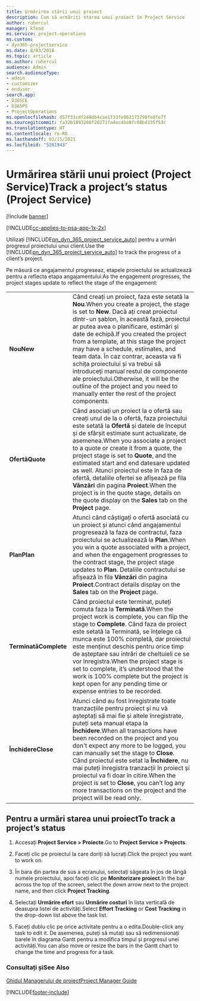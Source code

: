 ```yaml
---
title: Urmărirea stării unui proiect
description: Cum să urmăriți starea unui proiect în Project Service
author: ruhercul
manager: kfend
ms.service: project-operations
ms.custom:
- dyn365-projectservice
ms.date: 8/03/2018
ms.topic: article
ms.author: ruhercul
audience: Admin
search.audienceType:
- admin
- customizer
- enduser
search.app:
- D365CE
- D365PS
- ProjectOperations
ms.openlocfilehash: d57f33cdf240db4cae1f33fe962173790fe0fe7f
ms.sourcegitcommit: fa32b1893286f20271fa4ec4be8fc68bd135f53c
ms.translationtype: HT
ms.contentlocale: ro-RO
ms.lasthandoff: 02/15/2021
ms.locfileid: "5281943"
---
```

# <a name="track-a-projects-status-project-service"></a><span data-ttu-id="eab6a-103">Urmărirea stării unui proiect (Project Service)</span><span class="sxs-lookup"><span data-stu-id="eab6a-103">Track a project’s status (Project Service)</span></span>

[!include [banner](../includes/psa-now-project-operations.md)]

[!INCLUDE[cc-applies-to-psa-app-1x-2x](../includes/cc-applies-to-psa-app-1x-2x.md)]

<span data-ttu-id="eab6a-104">Utilizați [!INCLUDE[pn_dyn_365_project_service_auto](../includes/pn-dyn-365-project-service-auto.md)] pentru a urmări progresul proiectului unui client.</span><span class="sxs-lookup"><span data-stu-id="eab6a-104">Use the [!INCLUDE[pn_dyn_365_project_service_auto](../includes/pn-dyn-365-project-service-auto.md)] to track the progress of a client’s project.</span></span>  

<span data-ttu-id="eab6a-105">Pe măsură ce angajamentul progreseaz, etapele proiectului se actualizează pentru a reflecta etapa angajamentului:</span><span class="sxs-lookup"><span data-stu-id="eab6a-105">As the engagement progresses, the project stages update to reflect the stage of the engagement:</span></span>  


|              |                                                                                                                                                                                                                                                                                                  |
|--------------|--------------------------------------------------------------------------------------------------------------------------------------------------------------------------------------------------------------------------------------------------------------------------------------------------|
|   <span data-ttu-id="eab6a-106">**Nou**</span><span class="sxs-lookup"><span data-stu-id="eab6a-106">**New**</span></span>    | <span data-ttu-id="eab6a-107">Când creați un proiect, faza este setată la **Nou**.</span><span class="sxs-lookup"><span data-stu-id="eab6a-107">When you create a project, the stage is set to **New**.</span></span> <span data-ttu-id="eab6a-108">Dacă ați creat proiectul dintr-un șablon, în această fază, proiectul ar putea avea o planificare, estimări și date de echipă.</span><span class="sxs-lookup"><span data-stu-id="eab6a-108">If you created the project from a template, at this stage the project may have a schedule, estimates, and team data.</span></span> <span data-ttu-id="eab6a-109">În caz contrar, aceasta va fi schița proiectului și va trebui să introduceți manual restul de componente ale proiectului.</span><span class="sxs-lookup"><span data-stu-id="eab6a-109">Otherwise, it will be the outline of the project and you need to manually enter the rest of the project components.</span></span> |
|  <span data-ttu-id="eab6a-110">**Ofertă**</span><span class="sxs-lookup"><span data-stu-id="eab6a-110">**Quote**</span></span>   |      <span data-ttu-id="eab6a-111">Când asociați un proiect la o ofertă sau creați unul de la o ofertă, faza proiectului este setată la **Ofertă** și datele de început și de sfârșit estimate sunt actualizate, de asemenea.</span><span class="sxs-lookup"><span data-stu-id="eab6a-111">When you associate a project to a quote or create it from a quote, the project stage is set to **Quote**, and the estimated start and end datesare updated as well.</span></span> <span data-ttu-id="eab6a-112">Atunci proiectul este în faza de ofertă, detaliile ofertei se afișează pe fila **Vânzări** din pagina **Proiect**.</span><span class="sxs-lookup"><span data-stu-id="eab6a-112">When the project is in the quote stage, details on the quote display on the **Sales** tab on the **Project** page.</span></span>      |
|   <span data-ttu-id="eab6a-113">**Plan**</span><span class="sxs-lookup"><span data-stu-id="eab6a-113">**Plan**</span></span>   |                                     <span data-ttu-id="eab6a-114">Atunci când câștigați o ofertă asociată cu un proiect și atunci când angajamentul progresează la faza de contractul, faza proiectului se actualizează la **Plan**.</span><span class="sxs-lookup"><span data-stu-id="eab6a-114">When you win a quote associated with a project, and when the engagement progresses to the contract stage, the project stage updates to **Plan**.</span></span> <span data-ttu-id="eab6a-115">Detaliile contractului se afișează în fila **Vânzări** din pagina **Proiect**.</span><span class="sxs-lookup"><span data-stu-id="eab6a-115">Contract details display on the **Sales** tab on the **Project** page.</span></span>                                      |
| <span data-ttu-id="eab6a-116">**Terminată**</span><span class="sxs-lookup"><span data-stu-id="eab6a-116">**Complete**</span></span> |                    <span data-ttu-id="eab6a-117">Când proiectul este terminat, puteți comuta faza la **Terminată**.</span><span class="sxs-lookup"><span data-stu-id="eab6a-117">When the project work is complete, you can flip the stage to **Complete**.</span></span> <span data-ttu-id="eab6a-118">Când faza de proiect este setată la Terminată, se înțelege că munca este 100% completă, dar proiectul este menținut deschis pentru orice timp de așteptare sau intrări de cheltuieli ce se vor înregistra.</span><span class="sxs-lookup"><span data-stu-id="eab6a-118">When the project stage is set to complete, it’s understood that the work is 100% complete but the project is kept open for any pending time or expense entries to be recorded.</span></span>                     |
|  <span data-ttu-id="eab6a-119">**Închidere**</span><span class="sxs-lookup"><span data-stu-id="eab6a-119">**Close**</span></span>   |           <span data-ttu-id="eab6a-120">Atunci când au fost înregistrate toate tranzacțiile pentru proiect și nu vă așteptați să mai fie și altele înregistrate, puteți seta manual etapa la **Închidere**.</span><span class="sxs-lookup"><span data-stu-id="eab6a-120">When all transactions have been recorded on the project and you don't expect any more to be logged, you can manually set the stage to **Close**.</span></span> <span data-ttu-id="eab6a-121">Când proiectul este setat la **Închidere**, nu mai puteți înregistra tranzacții în proiect și proiectul va fi doar în citire.</span><span class="sxs-lookup"><span data-stu-id="eab6a-121">When the project is set to **Close**, you can’t log any more transactions on the project and the project will be read only.</span></span>           |

## <a name="to-track-a-projects-status"></a><span data-ttu-id="eab6a-122">Pentru a urmări starea unui proiect</span><span class="sxs-lookup"><span data-stu-id="eab6a-122">To track a project’s status</span></span>  

1.  <span data-ttu-id="eab6a-123">Accesați **Project Service > Proiecte**.</span><span class="sxs-lookup"><span data-stu-id="eab6a-123">Go to **Project Service > Projects**.</span></span>  

2.  <span data-ttu-id="eab6a-124">Faceți clic pe proiectul la care doriți să lucrați.</span><span class="sxs-lookup"><span data-stu-id="eab6a-124">Click the project you want to work on.</span></span>  

3.  <span data-ttu-id="eab6a-125">În bara din partea de sus a ecranului, selectați săgeata în jos de lângă numele proiectului, apoi faceți clic pe **Monitorizare proiect**.</span><span class="sxs-lookup"><span data-stu-id="eab6a-125">In the bar across the top of the screen, select the down arrow next to the project name, and then click **Project Tracking**.</span></span>  

4.  <span data-ttu-id="eab6a-126">Selectați **Urmărire efort** sau **Urmărire costuri** în lista verticală de deasupra listei de activități.</span><span class="sxs-lookup"><span data-stu-id="eab6a-126">Select **Effort Tracking** or **Cost Tracking** in the drop-down list above the task list.</span></span>  

5.  <span data-ttu-id="eab6a-127">Faceți dublu clic pe orice activitate pentru a o edita.</span><span class="sxs-lookup"><span data-stu-id="eab6a-127">Double-click any task to edit it.</span></span> <span data-ttu-id="eab6a-128">De asemenea, puteți să mutați sau să redimensionați barele în diagrama Gantt pentru a modifica timpul și progresul unei activități.</span><span class="sxs-lookup"><span data-stu-id="eab6a-128">You can also move or resize the bars in the Gantt chart to change the time and progress for a task.</span></span>  

### <a name="see-also"></a><span data-ttu-id="eab6a-129">Consultați și</span><span class="sxs-lookup"><span data-stu-id="eab6a-129">See Also</span></span>  
 [<span data-ttu-id="eab6a-130">Ghidul Managerului de proiect</span><span class="sxs-lookup"><span data-stu-id="eab6a-130">Project Manager Guide</span></span>](../psa/project-manager-guide.md)


[!INCLUDE[footer-include](../includes/footer-banner.md)]